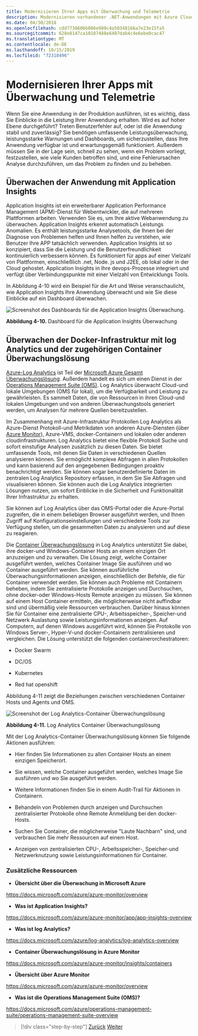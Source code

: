 ```yaml
---
title: Modernisieren Ihrer Apps mit Überwachung und Telemetrie
description: Modernisieren vorhandener .NET-Anwendungen mit Azure Cloud und Windows-Containern | Modernisieren Ihrer Apps mit Überwachung und Telemetrie
ms.date: 04/30/2018
ms.openlocfilehash: cdd7738606b086e980c4a50348166a7e23e15fa5
ms.sourcegitcommit: 628e8147ca10187488e6407dab4c4e6ebe0cac47
ms.translationtype: MT
ms.contentlocale: de-DE
ms.lasthandoff: 10/15/2019
ms.locfileid: "72318496"
---
```

# <a name="modernize-your-apps-with-monitoring-and-telemetry"></a>Modernisieren Ihrer Apps mit Überwachung und Telemetrie

Wenn Sie eine Anwendung in der Produktion ausführen, ist es wichtig, dass Sie Einblicke in die Leistung Ihrer Anwendung erhalten. Wird es auf hoher Ebene durchgeführt? Treten Benutzerfehler auf, oder ist die Anwendung stabil und zuverlässig? Sie benötigen umfassende Leistungsüberwachung, leistungsstarke Warnungen und Dashboards, um sicherzustellen, dass Ihre Anwendung verfügbar ist und erwartungsgemäß funktioniert. Außerdem müssen Sie in der Lage sein, schnell zu sehen, wenn ein Problem vorliegt, festzustellen, wie viele Kunden betroffen sind, und eine Fehlerursachen Analyse durchzuführen, um das Problem zu finden und zu beheben.

## <a name="monitor-your-application-with-application-insights"></a>Überwachen der Anwendung mit Application Insights

Application Insights ist ein erweiterbarer Application Performance Management (APM)-Dienst für Webentwickler, die auf mehreren Plattformen arbeiten. Verwenden Sie es, um Ihre aktive Webanwendung zu überwachen. Application Insights erkennt automatisch Leistungs Anomalien. Es enthält leistungsstarke Analysetools, die Ihnen bei der Diagnose von Problemen helfen und Ihnen helfen zu verstehen, wie Benutzer Ihre APP tatsächlich verwenden. Application Insights ist so konzipiert, dass Sie die Leistung und die Benutzerfreundlichkeit kontinuierlich verbessern können. Es funktioniert für apps auf einer Vielzahl von Plattformen, einschließlich .net, Node. js und J2EE, ob lokal oder in der Cloud gehostet. Application Insights in Ihre devops-Prozesse integriert und verfügt über Verbindungspunkte mit einer Vielzahl von Entwicklungs Tools.

In Abbildung 4-10 wird ein Beispiel für die Art und Weise veranschaulicht, wie Application Insights Ihre Anwendung überwacht und wie Sie diese Einblicke auf ein Dashboard überwachen.

![Screenshot des Dashboards für die Application Insights Überwachung.](./media/modernize-your-apps-with-monitoring-and-telemetry/application-insights-monitoring-dashboard.png)

**Abbildung 4-10.** Dashboard für die Application Insights Überwachung

## <a name="monitor-your-docker-infrastructure-with-log-analytics-and-its-container-monitoring-solution"></a>Überwachen der Docker-Infrastruktur mit log Analytics und der zugehörigen Container Überwachungslösung

[Azure-Log Analytics](https://docs.microsoft.com/azure/log-analytics/log-analytics-overview) ist Teil der [Microsoft Azure Gesamt Überwachungslösung](https://docs.microsoft.com/azure/monitoring-and-diagnostics/monitoring-overview). Außerdem handelt es sich um einen Dienst in der [Operations Management Suite (OMS)](https://docs.microsoft.com/azure/operations-management-suite/operations-management-suite-overview). Log Analytics überwacht Cloud-und lokale Umgebungen (OMS für lokal), um die Verfügbarkeit und Leistung zu gewährleisten. Es sammelt Daten, die von Ressourcen in ihren Cloud-und lokalen Umgebungen und von anderen Überwachungstools generiert werden, um Analysen für mehrere Quellen bereitzustellen.

Im Zusammenhang mit Azure-Infrastruktur Protokollen Log Analytics als Azure-Dienst Protokoll-und Metrikdaten von anderen Azure-Diensten (über [Azure Monitor](https://docs.microsoft.com/azure/monitoring-and-diagnostics/monitoring-overview-azure-monitor)), Azure-VMS, docker-Containern und lokalen oder anderen cloudinfrastrukturen. Log Analytics bietet eine flexible Protokoll Suche und sofort einstufige Analysen zusätzlich zu diesen Daten. Sie bietet umfassende Tools, mit denen Sie Daten in verschiedenen Quellen analysieren können. Sie ermöglicht komplexe Abfragen in allen Protokollen und kann basierend auf den angegebenen Bedingungen proaktiv benachrichtigt werden. Sie können sogar benutzerdefinierte Daten im zentralen Log Analytics Repository erfassen, in dem Sie Sie Abfragen und visualisieren können. Sie können auch die Log Analytics integrierten Lösungen nutzen, um sofort Einblicke in die Sicherheit und Funktionalität Ihrer Infrastruktur zu erhalten.

Sie können auf Log Analytics über das OMS-Portal oder die Azure-Portal zugreifen, die in einem beliebigen Browser ausgeführt werden, und Ihnen Zugriff auf Konfigurationseinstellungen und verschiedene Tools zur Verfügung stellen, um die gesammelten Daten zu analysieren und auf diese zu reagieren.

Die [Container Überwachungslösung](https://docs.microsoft.com/azure/log-analytics/log-analytics-containers) in Log Analytics unterstützt Sie dabei, ihre docker-und Windows-Container Hosts an einem einzigen Ort anzuzeigen und zu verwalten. Die Lösung zeigt, welche Container ausgeführt werden, welches Container Image Sie ausführen und wo Container ausgeführt werden. Sie können ausführliche Überwachungsinformationen anzeigen, einschließlich der Befehle, die für Container verwendet werden. Sie können auch Probleme mit Containern beheben, indem Sie zentralisierte Protokolle anzeigen und Durchsuchen, ohne docker-oder Windows-Hosts Remote anzeigen zu müssen. Sie können auf einem Host Container ermitteln, die möglicherweise nicht auffindbar sind und übermäßig viele Ressourcen verbrauchen. Darüber hinaus können Sie für Container eine zentralisierte CPU-, Arbeitsspeicher-, Speicher-und Netzwerk Auslastung sowie Leistungsinformationen anzeigen. Auf Computern, auf denen Windows ausgeführt wird, können Sie Protokolle von Windows Server-, Hyper-V-und docker-Containern zentralisieren und vergleichen. Die Lösung unterstützt die folgenden containerorchestratoren:

- Docker Swarm

- DC/OS

- Kubernetes

- Red hat openshift

Abbildung 4-11 zeigt die Beziehungen zwischen verschiedenen Container Hosts und Agents und OMS.

![Screenshot der Log Analytics-Container Überwachungslösung](./media/modernize-your-apps-with-monitoring-and-telemetry/log-analytics-container-monitoring-solution.png)

**Abbildung 4-11.** Log Analytics Container Überwachungslösung

Mit der Log Analytics-Container Überwachungslösung können Sie folgende Aktionen ausführen:

- Hier finden Sie Informationen zu allen Container Hosts an einem einzigen Speicherort.

- Sie wissen, welche Container ausgeführt werden, welches Image Sie ausführen und wo Sie ausgeführt werden.

- Weitere Informationen finden Sie in einem Audit-Trail für Aktionen in Containern.

- Behandeln von Problemen durch anzeigen und Durchsuchen zentralisierter Protokolle ohne Remote Anmeldung bei den docker-Hosts.

- Suchen Sie Container, die möglicherweise "Laute Nachbarn" sind, und verbrauchen Sie mehr Ressourcen auf einem Host.

- Anzeigen von zentralisierten CPU-, Arbeitsspeicher-, Speicher-und Netzwerknutzung sowie Leistungsinformationen für Container.

### <a name="additional-resources"></a>Zusätzliche Ressourcen

- **Übersicht über die Überwachung in Microsoft Azure**

<https://docs.microsoft.com/azure/azure-monitor/overview>

- **Was ist Application Insights?**

<https://docs.microsoft.com/azure/azure-monitor/app/app-insights-overview>

- **Was ist log Analytics?**

<https://docs.microsoft.com/azure/log-analytics/log-analytics-overview>

- **Container Überwachungslösung in Azure Monitor**

<https://docs.microsoft.com/azure/azure-monitor/insights/containers>

- **Übersicht über Azure Monitor**

<https://docs.microsoft.com/azure/azure-monitor/overview>

- **Was ist die Operations Management Suite (OMS)?**

<https://docs.microsoft.com/azure/operations-management-suite/operations-management-suite-overview>

>[!div class="step-by-step"]
>[Zurück](build-resilient-services-ready-for-the-cloud-embrace-transient-failures-in-the-cloud.md)
>[Weiter](modernize-your-apps-lifecycle-with-ci-cd-pipelines-and-devops-tools-in-the-cloud.md)
